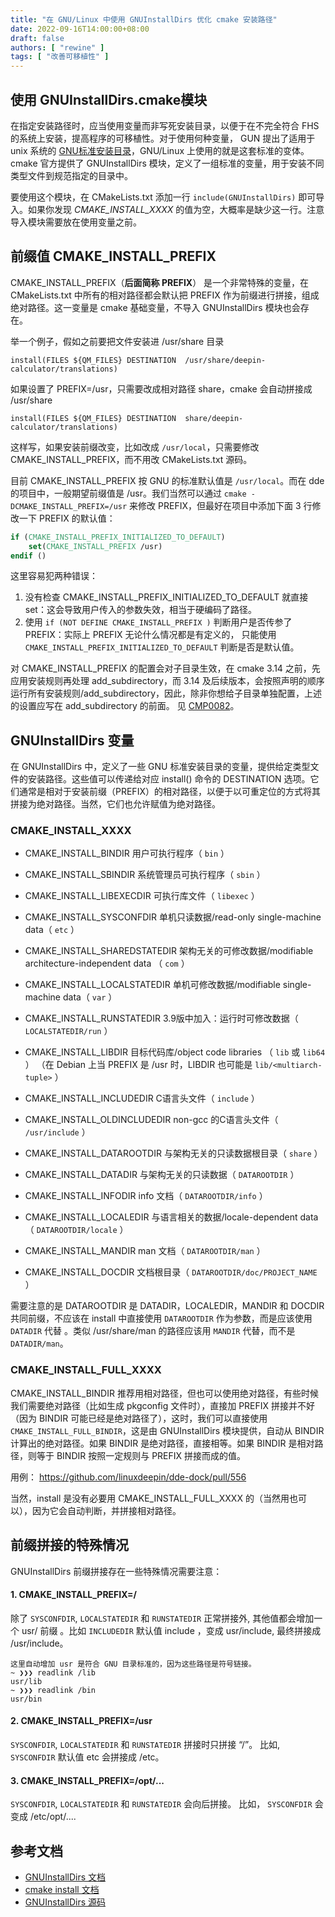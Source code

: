 ```yaml
---
title: "在 GNU/Linux 中使用 GNUInstallDirs 优化 cmake 安装路径"
date: 2022-09-16T14:00:00+08:00
draft: false
authors: [ "rewine" ]
tags: [ "改善可移植性" ]
---
```


## 使用 GNUInstallDirs.cmake模块

在指定安装路径时，应当使用变量而非写死安装目录，以便于在不完全符合 FHS 的系统上安装，提高程序的可移植性。对于使用何种变量， GUN 提出了适用于 unix 系统的 [GNU标准安装目录](https://www.gnu.org/prep/standards/html_node/Directory-Variables.html)，GNU/Linux 上使用的就是这套标准的变体。cmake 官方提供了 GNUInstallDirs 模块，定义了一组标准的变量，用于安装不同类型文件到规范指定的目录中。

<!--more-->

要使用这个模块，在 CMakeLists.txt 添加一行 `include(GNUInstallDirs)` 即可导入。如果你发现 *CMAKE_INSTALL_XXXX* 的值为空，大概率是缺少这一行。注意导入模块需要放在使用变量之前。


## 前缀值 CMAKE_INSTALL_PREFIX

CMAKE_INSTALL_PREFIX（**后面简称 PREFIX**） 是一个非常特殊的变量，在 CMakeLists.txt 中所有的相对路径都会默认把 PREFIX 作为前缀进行拼接，组成绝对路径。这一变量是 cmake 基础变量，不导入 GNUInstallDirs 模块也会存在。

举一个例子，假如之前要把文件安装进 /usr/share 目录
```
install(FILES ${QM_FILES} DESTINATION  /usr/share/deepin-calculator/translations)
```
如果设置了 PREFIX=/usr，只需要改成相对路径 share，cmake 会自动拼接成 /usr/share
```
install(FILES ${QM_FILES} DESTINATION  share/deepin-calculator/translations)
```
这样写，如果安装前缀改变，比如改成 `/usr/local`，只需要修改 CMAKE_INSTALL_PREFIX，而不用改 CMakeLists.txt 源码。

目前 CMAKE_INSTALL_PREFIX 按 GNU 的标准默认值是 `/usr/local`。而在 dde 的项目中，一般期望前缀值是 /usr。我们当然可以通过 `cmake -DCMAKE_INSTALL_PREFIX=/usr` 来修改 PREFIX，但最好在项目中添加下面 3 行修改一下 PREFIX 的默认值：

```cmake
if (CMAKE_INSTALL_PREFIX_INITIALIZED_TO_DEFAULT)
    set(CMAKE_INSTALL_PREFIX /usr)
endif ()
```
这里容易犯两种错误：

1. 没有检查 CMAKE_INSTALL_PREFIX_INITIALIZED_TO_DEFAULT 就直接 set：这会导致用户传入的参数失效，相当于硬编码了路径。
2. 使用 `if (NOT DEFINE CMAKE_INSTALL_PREFIX )` 判断用户是否传参了 PREFIX：实际上 PREFIX 无论什么情况都是有定义的， 只能使用 `CMAKE_INSTALL_PREFIX_INITIALIZED_TO_DEFAULT` 判断是否是默认值。

对 CMAKE_INSTALL_PREFIX 的配置会对子目录生效，在 cmake 3.14 之前，先应用安装规则再处理 add_subdirectory，而 3.14  及后续版本，会按照声明的顺序运行所有安装规则/add_subdirectory，因此，除非你想给子目录单独配置，上述的设置应写在 add_subdirectory 的前面。 见 [CMP0082](https://cmake.org/cmake/help/latest/policy/CMP0082.html#policy:CMP0082)。

## GNUInstallDirs 变量
在 GNUInstallDirs 中，定义了一些 GNU 标准安装目录的变量，提供给定类型文件的安装路径。这些值可以传递给对应 install() 命令的 DESTINATION 选项。它们通常是相对于安装前缀（PREFIX）的相对路径，以便于以可重定位的方式将其拼接为绝对路径。当然，它们也允许赋值为绝对路径。

### CMAKE_INSTALL_XXXX

- CMAKE_INSTALL_BINDIR
用户可执行程序（ `bin` ）

- CMAKE_INSTALL_SBINDIR
系统管理员可执行程序（ `sbin` ）

- CMAKE_INSTALL_LIBEXECDIR
可执行库文件（ `libexec` ）

- CMAKE_INSTALL_SYSCONFDIR
单机只读数据/read-only single-machine data（ `etc` ）

- CMAKE_INSTALL_SHAREDSTATEDIR
架构无关的可修改数据/modifiable architecture-independent data （ `com` ）

- CMAKE_INSTALL_LOCALSTATEDIR
单机可修改数据/modifiable single-machine data（ `var` ）

- CMAKE_INSTALL_RUNSTATEDIR
3.9版中加入：运行时可修改数据（ `LOCALSTATEDIR/run` ）

- CMAKE_INSTALL_LIBDIR
目标代码库/object code libraries  （ `lib` 或 `lib64` ）
（在 Debian 上当 PREFIX 是 /usr 时，LIBDIR 也可能是 `lib/<multiarch-tuple>` ）

- CMAKE_INSTALL_INCLUDEDIR
C语言头文件（ `include` ）

- CMAKE_INSTALL_OLDINCLUDEDIR
non-gcc 的C语言头文件（ `/usr/include` ）

- CMAKE_INSTALL_DATAROOTDIR
与架构无关的只读数据根目录（ `share` ）

- CMAKE_INSTALL_DATADIR
与架构无关的只读数据（ `DATAROOTDIR` ）

- CMAKE_INSTALL_INFODIR
info 文档（ `DATAROOTDIR/info` ）

- CMAKE_INSTALL_LOCALEDIR
与语言相关的数据/locale-dependent data（ `DATAROOTDIR/locale` ）

- CMAKE_INSTALL_MANDIR
man 文档（ `DATAROOTDIR/man` ）

- CMAKE_INSTALL_DOCDIR
文档根目录（ `DATAROOTDIR/doc/PROJECT_NAME` ）

需要注意的是 DATAROOTDIR 是 DATADIR，LOCALEDIR，MANDIR 和 DOCDIR 共同前缀，不应该在 install 中直接使用 `DATAROOTDIR` 作为参数，而是应该使用 `DATADIR` 代替 。类似 /usr/share/man 的路径应该用 `MANDIR` 代替，而不是 `DATADIR/man`。

### CMAKE_INSTALL_FULL_XXXX
CMAKE_INSTALL_BINDIR 推荐用相对路径，但也可以使用绝对路径，有些时候我们需要绝对路径（比如生成 pkgconfig 文件时），直接加 PREFIX 拼接并不好（因为 BINDIR 可能已经是绝对路径了），这时，我们可以直接使用 `CMAKE_INSTALL_FULL_BINDIR`，这是由 GNUInstallDirs 模块提供，自动从 BINDIR 计算出的绝对路径。如果 BINDIR 是绝对路径，直接相等。如果 BINDIR 是相对路径，则等于 BINDIR 按照一定规则与 PREFIX 拼接而成的值。

用例： https://github.com/linuxdeepin/dde-dock/pull/556

当然，install 是没有必要用 CMAKE_INSTALL_FULL_XXXX 的（当然用也可以），因为它会自动判断，并拼接相对路径。

## 前缀拼接的特殊情况

GNUInstallDirs 前缀拼接存在一些特殊情况需要注意：

#### 1. CMAKE_INSTALL_PREFIX=/

除了 `SYSCONFDIR`, `LOCALSTATEDIR` 和 `RUNSTATEDIR` 正常拼接外, 其他值都会增加一个 usr/  前缀 。比如 `INCLUDEDIR` 默认值 include ，变成 usr/include, 最终拼接成 /usr/include。

```
这里自动增加 usr 是符合 GNU 目录标准的，因为这些路径是符号链接。
~ ❯❯❯ readlink /lib
usr/lib
~ ❯❯❯ readlink /bin
usr/bin
```

#### 2. CMAKE_INSTALL_PREFIX=/usr

`SYSCONFDIR`, `LOCALSTATEDIR` 和 `RUNSTATEDIR` 拼接时只拼接 “/”。 比如,  `SYSCONFDIR` 默认值 etc 会拼接成 /etc。

#### 3. CMAKE_INSTALL_PREFIX=/opt/...

`SYSCONFDIR`, `LOCALSTATEDIR` 和 `RUNSTATEDIR` 会向后拼接。 比如， `SYSCONFDIR` 会变成 /etc/opt/.... 


## 参考文档
- [GNUInstallDirs 文档](https://cmake.org/cmake/help/latest/module/GNUInstallDirs.html)
- [cmake install 文档](https://cmake.org/cmake/help/latest/command/install.html)
- [GNUInstallDirs 源码](https://github.com/Kitware/CMake/blob/master/Modules/GNUInstallDirs.cmake)


